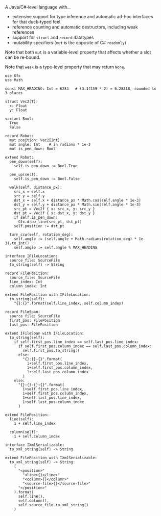 A Java/C#-level language with... 
- extensive support for type inference and automatic ad-hoc interfaces for that 
  duck-typed feel.
- reference counting and automatic destructors, including weak references
- support for `struct` and `record` datatypes
- mutability specifiers (`mut` is the opposite of C# `readonly`)

Note that both `mut` is a variable-level property that affects whether a slot 
can be re-bound.

Note that `weak` is a type-level property that may return `None`.

```
use Gfx
use Math

const MAX_HEADING: Int = 6283   # (3.14159 * 2) = 6.28318, rounded to 3 places

struct Vec2[T]:
  x: Float
  y: Float

variant Bool:
  True
  False

record Robot:
  mut position: Vec2[Int]
  mut angle: Int    # in radians * 1e-3
  mut is_pen_down: Bool

extend Robot:
  pen_down(self):
    self.is_pen_down := Bool.True
  
  pen_up(self):
    self.is_pen_down := Bool.False
  
  walk(self, distance_px):
    src_x = self.x
    src_y = self.y
    dst_x = self.x + distance_px * Math.cos(self.angle * 1e-3)
    dst_y = self.y + distance_px * Math.sin(self.angle * 1e-3)
    src_pt = Vec2f { x: src_x, y: src_y }
    dst_pt = Vec2f { x: dst_x, y: dst_y }
    if self.is_pen_down:
      Gfx.draw_line(src_pt, dst_pt)
    self.position := dst_pt

  turn_ccw(self, rotation_deg):
    self.angle := (self.angle + Math.radians(rotation_deg) * 1e-3).to_int()
    self.angle := self.angle % MAX_HEADING
```

```
interface IFileLocation:
  source_file: SourceFile
  to_string(self) -> String

record FilePosition:
  source_file: SourceFile
  line_index: Int
  column_index: Int

extend FilePosition with IFileLocation:
  to_string(self):
    "{}:{}".format(self.line_index, self.column_index)

record FileSpan:
  source_file: SourceFile
  first_pos: FilePosition
  last_pos: FilePosition
  
extend IFileSpan with IFileLocation:
  to_string(self):
    if self.first_pos.line_index == self.last_pos.line_index:
      if self.first_pos.column_index == self.last_pos.column_index:
        self.first_pos.to_string()
      else:
        "{}:{}-{}".format(
          1+self.first_pos.line_index,
          1+self.first_pos.column_index,
          1+self.last_pos.column_index
        )
    else:
      "{}:{}-{}:{}".format(
        1+self.first_pos.line_index,
        1+self.first_pos.column_index,
        1+self.last_pos.line_index,
        1+self.last_pos.column_index
      )

extend FilePosition:
  line(self):
    1 + self.line_index

  column(self):
    1 + self.column_index

interface IXmlSerializable:
  to_xml_string(self) -> String

extend FilePosition with IXmlSerializable:
  to_xml_string(self) -> String:
    (
      "<position>"
        "<line>{}</line>"
        "<column>{}</column>"
        "<source-file>{}</source-file>"
      "</position>"
    ).format(
      self.line(),
      self.column(),
      self.source_file.to_xml_string()
    )
```
